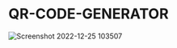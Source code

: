 # QR-CODE-GENERATOR
![Screenshot 2022-12-25 103507](https://user-images.githubusercontent.com/97867117/209460431-36e01ba5-64b6-44a5-9048-f6d183803e3f.png)
